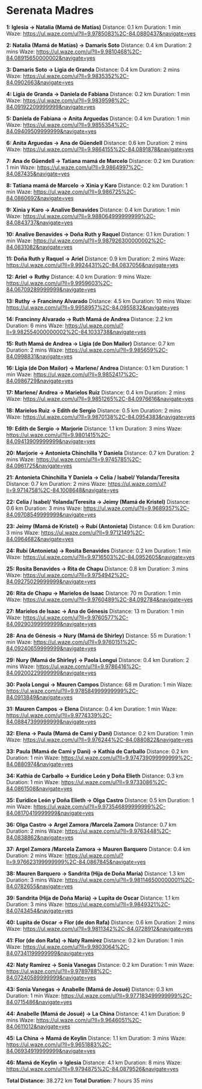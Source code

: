 # Serenata Madres
**1: Iglesia -> Natalia (Mamá de Matías)**
Distance: 0.1 km
Duration: 1 min
Waze: https://ul.waze.com/ul?ll=9.9785083%2C-84.0880437&navigate=yes

**2: Natalia (Mamá de Matías) -> Damaris Soto**
Distance: 0.4 km
Duration: 2 mins
Waze: https://ul.waze.com/ul?ll=9.9810468%2C-84.08915650000002&navigate=yes

**3: Damaris Soto -> Ligia de Granda**
Distance: 0.4 km
Duration: 2 mins
Waze: https://ul.waze.com/ul?ll=9.9835352%2C-84.0902663&navigate=yes

**4: Ligia de Granda -> Daniela de Fabiana**
Distance: 0.2 km
Duration: 1 min
Waze: https://ul.waze.com/ul?ll=9.9839598%2C-84.09192209999999&navigate=yes

**5: Daniela de Fabiana -> Anita Arguedas**
Distance: 0.4 km
Duration: 1 min
Waze: https://ul.waze.com/ul?ll=9.9855354%2C-84.09409509999999&navigate=yes

**6: Anita Arguedas -> Ana de Güendell**
Distance: 0.6 km
Duration: 2 mins
Waze: https://ul.waze.com/ul?ll=9.9864155%2C-84.0891878&navigate=yes

**7: Ana de Güendell -> Tatiana mamá de Marcelo**
Distance: 0.2 km
Duration: 1 min
Waze: https://ul.waze.com/ul?ll=9.9864997%2C-84.087435&navigate=yes

**8: Tatiana mamá de Marcelo -> Xinia y Karo**
Distance: 0.2 km
Duration: 1 min
Waze: https://ul.waze.com/ul?ll=9.986725%2C-84.0860692&navigate=yes

**9: Xinia y Karo -> Analive Benavides**
Distance: 0.4 km
Duration: 1 min
Waze: https://ul.waze.com/ul?ll=9.988064999999999%2C-84.0843737&navigate=yes

**10: Analive Benavides -> Doña Ruth y Raquel**
Distance: 0.1 km
Duration: 1 min
Waze: https://ul.waze.com/ul?ll=9.987926300000002%2C-84.0831082&navigate=yes

**11: Doña Ruth y Raquel -> Ariel**
Distance: 0.9 km
Duration: 2 mins
Waze: https://ul.waze.com/ul?ll=9.9924431%2C-84.0837056&navigate=yes

**12: Ariel -> Ruthy**
Distance: 4.0 km
Duration: 9 mins
Waze: https://ul.waze.com/ul?ll=9.9959603%2C-84.06709289999999&navigate=yes

**13: Ruthy -> Francinny Alvarado**
Distance: 4.5 km
Duration: 10 mins
Waze: https://ul.waze.com/ul?ll=9.9958957%2C-84.0955832&navigate=yes

**14: Francinny Alvarado -> Ruth Mamá de Andrea**
Distance: 2.2 km
Duration: 6 mins
Waze: https://ul.waze.com/ul?ll=9.982554000000002%2C-84.1033738&navigate=yes

**15: Ruth Mamá de Andrea -> Ligia (de Don Mailor)**
Distance: 0.7 km
Duration: 2 mins
Waze: https://ul.waze.com/ul?ll=9.985659%2C-84.0998831&navigate=yes

**16: Ligia (de Don Mailor) -> Marlene/ Andrea**
Distance: 0.1 km
Duration: 1 min
Waze: https://ul.waze.com/ul?ll=9.9852417%2C-84.0986729&navigate=yes

**17: Marlene/ Andrea -> Marielos Ruiz**
Distance: 0.4 km
Duration: 2 mins
Waze: https://ul.waze.com/ul?ll=9.9851265%2C-84.0976616&navigate=yes

**18: Marielos Ruiz -> Edith de Sergio**
Distance: 0.5 km
Duration: 2 mins
Waze: https://ul.waze.com/ul?ll=9.9870138%2C-84.0954383&navigate=yes

**19: Edith de Sergio -> Marjorie**
Distance: 1.1 km
Duration: 3 mins
Waze: https://ul.waze.com/ul?ll=9.9801415%2C-84.09413909999999&navigate=yes

**20: Marjorie -> Antonieta Chinchilla Y Daniela**
Distance: 0.7 km
Duration: 2 mins
Waze: https://ul.waze.com/ul?ll=9.9745785%2C-84.0961725&navigate=yes

**21: Antonieta Chinchilla Y Daniela -> Celia / Isabel/ Yolanda/Teresita**
Distance: 0.7 km
Duration: 2 mins
Waze: https://ul.waze.com/ul?ll=9.9714758%2C-84.1008648&navigate=yes

**22: Celia / Isabel/ Yolanda/Teresita -> Jeimy (Mamá de Kristel)**
Distance: 0.6 km
Duration: 3 mins
Waze: https://ul.waze.com/ul?ll=9.9689357%2C-84.09708549999999&navigate=yes

**23: Jeimy (Mamá de Kristel) -> Rubí (Antonieta)**
Distance: 0.6 km
Duration: 3 mins
Waze: https://ul.waze.com/ul?ll=9.9712149%2C-84.0964682&navigate=yes

**24: Rubí (Antonieta) -> Rosita Benavides**
Distance: 0.2 km
Duration: 1 min
Waze: https://ul.waze.com/ul?ll=9.9716503%2C-84.0952605&navigate=yes

**25: Rosita Benavides -> Rita de Chapu**
Distance: 0.8 km
Duration: 3 mins
Waze: https://ul.waze.com/ul?ll=9.9754942%2C-84.09275029999999&navigate=yes

**26: Rita de Chapu -> Marielos de Isaac**
Distance: 70 m
Duration: 1 min
Waze: https://ul.waze.com/ul?ll=9.9760489%2C-84.092784&navigate=yes

**27: Marielos de Isaac -> Ana de Génesis**
Distance: 13 m
Duration: 1 min
Waze: https://ul.waze.com/ul?ll=9.9760577%2C-84.09290399999999&navigate=yes

**28: Ana de Génesis -> Nury (Mamá de Shirley)**
Distance: 55 m
Duration: 1 min
Waze: https://ul.waze.com/ul?ll=9.9760151%2C-84.09240659999999&navigate=yes

**29: Nury (Mamá de Shirley) -> Paola Longui**
Distance: 0.4 km
Duration: 2 mins
Waze: https://ul.waze.com/ul?ll=9.9786416%2C-84.09200229999999&navigate=yes

**30: Paola Longui -> Mauren Campos**
Distance: 68 m
Duration: 1 min
Waze: https://ul.waze.com/ul?ll=9.978584999999999%2C-84.0913849&navigate=yes

**31: Mauren Campos -> Elena**
Distance: 0.4 km
Duration: 1 min
Waze: https://ul.waze.com/ul?ll=9.9774339%2C-84.08847399999999&navigate=yes

**32: Elena -> Paula (Mamá de Cami y Dani)**
Distance: 0.2 km
Duration: 1 min
Waze: https://ul.waze.com/ul?ll=9.976244%2C-84.0880822&navigate=yes

**33: Paula (Mamá de Cami y Dani) -> Kathia de Carballo**
Distance: 0.2 km
Duration: 1 min
Waze: https://ul.waze.com/ul?ll=9.974739099999999%2C-84.0880974&navigate=yes

**34: Kathia de Carballo -> Euridice León y Doña Elieth**
Distance: 0.3 km
Duration: 1 min
Waze: https://ul.waze.com/ul?ll=9.9733086%2C-84.0861508&navigate=yes

**35: Euridice León y Doña Elieth -> Olga Castro**
Distance: 0.5 km
Duration: 1 min
Waze: https://ul.waze.com/ul?ll=9.973546899999999%2C-84.08170419999999&navigate=yes

**36: Olga Castro -> Argel Zamora /Marcela Zamora**
Distance: 0.7 km
Duration: 2 mins
Waze: https://ul.waze.com/ul?ll=9.9763448%2C-84.0838862&navigate=yes

**37: Argel Zamora /Marcela Zamora -> Mauren Barquero**
Distance: 0.4 km
Duration: 2 mins
Waze: https://ul.waze.com/ul?ll=9.976623199999999%2C-84.0867845&navigate=yes

**38: Mauren Barquero -> Sandrita (Hija de Doña María)**
Distance: 1.3 km
Duration: 3 mins
Waze: https://ul.waze.com/ul?ll=9.981146500000001%2C-84.0782655&navigate=yes

**39: Sandrita (Hija de Doña María) -> Lupita de Oscar**
Distance: 1.1 km
Duration: 3 mins
Waze: https://ul.waze.com/ul?ll=9.9849321%2C-84.0743454&navigate=yes

**40: Lupita de Oscar -> Flor (de don Rafa)**
Distance: 0.6 km
Duration: 2 mins
Waze: https://ul.waze.com/ul?ll=9.9811342%2C-84.0728912&navigate=yes

**41: Flor (de don Rafa) -> Naty Ramírez**
Distance: 0.2 km
Duration: 1 min
Waze: https://ul.waze.com/ul?ll=9.9803064%2C-84.07341199999999&navigate=yes

**42: Naty Ramírez -> Sonia Vanegas**
Distance: 0.2 km
Duration: 1 min
Waze: https://ul.waze.com/ul?ll=9.9789788%2C-84.07240589999999&navigate=yes

**43: Sonia Vanegas -> Anabelle (Mamá de Josué)**
Distance: 0.3 km
Duration: 1 min
Waze: https://ul.waze.com/ul?ll=9.977183499999999%2C-84.0715486&navigate=yes

**44: Anabelle (Mamá de Josué) -> La China**
Distance: 4.1 km
Duration: 9 mins
Waze: https://ul.waze.com/ul?ll=9.9646051%2C-84.0611012&navigate=yes

**45: La China -> Mamá de Keylin**
Distance: 1.1 km
Duration: 3 mins
Waze: https://ul.waze.com/ul?ll=9.9651883%2C-84.06934919999999&navigate=yes

**46: Mamá de Keylin -> Iglesia**
Distance: 4.1 km
Duration: 8 mins
Waze: https://ul.waze.com/ul?ll=9.9794875%2C-84.0879526&navigate=yes


**Total Distance:** 38.272 km
**Total Duration:** 7 hours 35 mins
